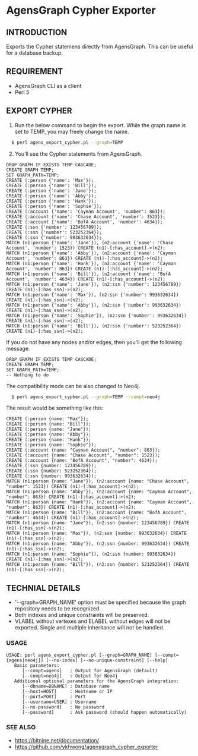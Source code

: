 # AgensGraph Cypher Exporter

## INTRODUCTION
Exports the Cypher statemens directly from AgensGraph. This can be useful for a database backup.

## REQUIREMENT
* AgensGraph CLI as a client
* Perl 5

## EXPORT CYPHER
1. Run the below command to begin the export. While the graph name is set to TEMP, you may freely change the name.

```sh
  $ perl agens_export_cypher.pl --graph=TEMP
```

2. You’ll see the Cypher statements from AgensGraph.
```
DROP GRAPH IF EXISTS TEMP CASCADE;
CREATE GRAPH TEMP;
SET GRAPH_PATH=TEMP;
CREATE (:person {'name': 'Max'});
CREATE (:person {'name': 'Bill'});
CREATE (:person {'name': 'Jane'});
CREATE (:person {'name': 'Abby'});
CREATE (:person {'name': 'Hank'});
CREATE (:person {'name': 'Sophie'});
CREATE (:account {'name': 'Cayman Account', 'number': 863});
CREATE (:account {'name': 'Chase Account', 'number': 1523});
CREATE (:account {'name': 'BofA Account', 'number': 4634});
CREATE (:ssn {'number': 123456789});
CREATE (:ssn {'number': 523252364});
CREATE (:ssn {'number': 993632634});
MATCH (n1:person {'name': 'Jane'}), (n2:account {'name': 'Chase Account', 'number': 1523}) CREATE (n1)-[:has_account]->(n2);
MATCH (n1:person {'name': 'Abby'}), (n2:account {'name': 'Cayman Account', 'number': 863}) CREATE (n1)-[:has_account]->(n2);
MATCH (n1:person {'name': 'Hank'}), (n2:account {'name': 'Cayman Account', 'number': 863}) CREATE (n1)-[:has_account]->(n2);
MATCH (n1:person {'name': 'Bill'}), (n2:account {'name': 'BofA Account', 'number': 4634}) CREATE (n1)-[:has_account]->(n2);
MATCH (n1:person {'name': 'Jane'}), (n2:ssn {'number': 123456789}) CREATE (n1)-[:has_ssn]->(n2);
MATCH (n1:person {'name': 'Max'}), (n2:ssn {'number': 993632634}) CREATE (n1)-[:has_ssn]->(n2);
MATCH (n1:person {'name': 'Abby'}), (n2:ssn {'number': 993632634}) CREATE (n1)-[:has_ssn]->(n2);
MATCH (n1:person {'name': 'Sophie'}), (n2:ssn {'number': 993632634}) CREATE (n1)-[:has_ssn]->(n2);
MATCH (n1:person {'name': 'Bill'}), (n2:ssn {'number': 523252364}) CREATE (n1)-[:has_ssn]->(n2);
```

If you do not have any nodes and/or edges, then you'll get the following message.
```
DROP GRAPH IF EXISTS TEMP CASCADE;
CREATE GRAPH TEMP;
SET GRAPH_PATH=TEMP;
-- Nothing to do
```

The compatibility mode can be also changed to Neo4j.
```sh
  $ perl agens_export_cypher.pl --graph=TEMP --compt=neo4j
```

The result would be something like this:
```
CREATE (:person {name: "Max"});
CREATE (:person {name: "Bill"});
CREATE (:person {name: "Jane"});
CREATE (:person {name: "Abby"});
CREATE (:person {name: "Hank"});
CREATE (:person {name: "Sophie"});
CREATE (:account {name: "Cayman Account", "number": 863});
CREATE (:account {name: "Chase Account", "number": 1523});
CREATE (:account {name: "BofA Account", "number": 4634});
CREATE (:ssn {number: 123456789});
CREATE (:ssn {number: 523252364});
CREATE (:ssn {number: 993632634});
MATCH (n1:person {name: "Jane"}), (n2:account {name: "Chase Account", "number": 1523}) CREATE (n1)-[:has_account]->(n2);
MATCH (n1:person {name: "Abby"}), (n2:account {name: "Cayman Account", "number": 863}) CREATE (n1)-[:has_account]->(n2);
MATCH (n1:person {name: "Hank"}), (n2:account {name: "Cayman Account", "number": 863}) CREATE (n1)-[:has_account]->(n2);
MATCH (n1:person {name: "Bill"}), (n2:account {name: "BofA Account", "number": 4634}) CREATE (n1)-[:has_account]->(n2);
MATCH (n1:person {name: "Jane"}), (n2:ssn {number: 123456789}) CREATE (n1)-[:has_ssn]->(n2);
MATCH (n1:person {name: "Max"}), (n2:ssn {number: 993632634}) CREATE (n1)-[:has_ssn]->(n2);
MATCH (n1:person {name: "Abby"}), (n2:ssn {number: 993632634}) CREATE (n1)-[:has_ssn]->(n2);
MATCH (n1:person {name: "Sophie"}), (n2:ssn {number: 993632634}) CREATE (n1)-[:has_ssn]->(n2);
MATCH (n1:person {name: "Bill"}), (n2:ssn {number: 523252364}) CREATE (n1)-[:has_ssn]->(n2);
```

## TECHNIAL DETAILS
* '--graph=GRAPH_NAME' option must be specified because the graph repository needs to be recognized.
* Both indexes and unique constraints will be preserved.
* VLABEL without vertexes and ELABEL without edges will not be exported. Single and multiple inheritance will not be handled.

### USAGE
```
USAGE: perl agens_export_cypher.pl [--graph=GRAPH_NAME] [--compt={agens|neo4j}] [--no-index] [--no-unique-constraint] [--help]
   Basic parameters:
      [--compt=agens]   : Output for AgensGraph (default)
      [--compt=neo4j]   : Output for Neo4j
   Additional optional parameters for the AgensGraph integration:
      [--dbname=DBNAME] : Database name
      [--host=HOST]     : Hostname or IP
      [--port=PORT]     : Port
      [--username=USER] : Username
      [--no-password]   : No password
      [--password]      : Ask password (should happen automatically)
```

### SEE ALSO
* https://bitnine.net/documentation/
* https://github.com/ykhwong/agensgraph_cypher_exporter

